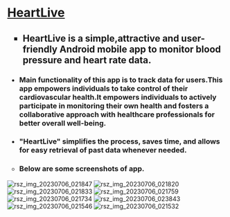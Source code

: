 <h1><b><u>HeartLive</u></b></h1>
<h2><ul type="square"><li>HeartLive is a simple,attractive and user-friendly Android mobile app to monitor blood pressure and heart rate data.</ul></li></h2>

<h3><ul><li>Main functionality of this app is to track data for users.This app empowers individuals to take control of their cardiovascular health.It empowers individuals to actively participate in monitoring their own health and fosters a collaborative approach with healthcare professionals for better overall well-being.</li></ul></h3>
<h3><ul><li>"HeartLive" simplifies the process, saves time, and allows for easy retrieval of past data whenever needed.</li></ul></h3>

<h3><ul type="circle"><li>Below are some screenshots of app.</li></ul></h3>

![rsz_img_20230706_021847](https://github.com/samin078/HeartLive_Demo/assets/127880366/06d230bd-6145-4cb5-a601-95b547355d20)
![rsz_img_20230706_021820](https://github.com/samin078/HeartLive_Demo/assets/127880366/6fbfc08f-d799-4239-a759-fc7e073ba061)
![rsz_img_20230706_021833](https://github.com/samin078/HeartLive_Demo/assets/127880366/2f6467db-fa25-4556-8214-172d154bc76f)
![rsz_img_20230706_021759](https://github.com/samin078/HeartLive_Demo/assets/127880366/a4d5c9cc-e15c-462d-ab44-1be35612832e)
![rsz_img_20230706_021734](https://github.com/samin078/HeartLive_Demo/assets/127880366/fd0a61cd-25f5-4a4d-b284-309fc5290fd6)
![rsz_img_20230706_023843](https://github.com/samin078/HeartLive_Demo/assets/127880366/a9cec415-2d45-4d36-a919-9d4bacc13153)
![rsz_img_20230706_021546](https://github.com/samin078/HeartLive_Demo/assets/127880366/f9a68d72-621d-483d-afc8-8d8bde89a684)
![rsz_img_20230706_021532](https://github.com/samin078/HeartLive_Demo/assets/127880366/daa81bff-f010-4eaa-aa2a-c82e6a2c3773)
